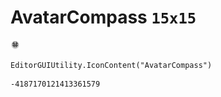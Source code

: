 # AvatarCompass `15x15`
<img src="/img/AvatarCompass.png" width=15 height=15>

``` CSharp
EditorGUIUtility.IconContent("AvatarCompass")
```
```
-4187170121413361579
```
